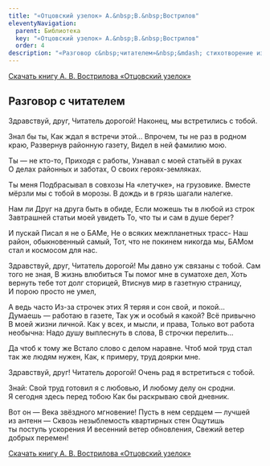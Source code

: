 ```yaml
---
title: "«Отцовский узелок» А.&nbsp;В.&nbsp;Вострилов"
eleventyNavigation:
  parent: Библиотека
  key: "«Отцовский узелок» А.&nbsp;В.&nbsp;Вострилов"
  order: 4
description: "«Разговор с&nbsp;читателем»&nbsp;&mdash; стихотворение из&nbsp;книги А.&nbsp;В.&nbsp;Вострилова «Отцовский узелок»"
---
```


[Скачать книгу А.&nbsp;В.&nbsp;Вострилова «Отцовский узелок»](https://drive.google.com/file/d/1rfmxewNcrG9_URqiyIL1AovZHoOGvcAp/view?usp=sharing)

## Разговор с&nbsp;читателем

Здравствуй, друг,
Читатель дорогой!
Наконец, мы&nbsp;встретились с&nbsp;тобой.

Знал&nbsp;бы ты,
Как ждал я&nbsp;встречи этой&hellip;
Впрочем, ты&nbsp;не&nbsp;раз в&nbsp;родном краю,
Развернув районную газету,
Видел в&nbsp;ней фамилию мою.

Ты&nbsp;&mdash; не&nbsp;<nobr>кто-то</nobr>,
Приходя с&nbsp;работы,
Узнавал с&nbsp;моей статьёй в&nbsp;руках
О&nbsp;делах районных и&nbsp;заботах,
О&nbsp;своих <nobr>героях-земляках</nobr>.

Ты&nbsp;меня
Подбрасывал в&nbsp;совхозы
На&nbsp;&laquo;летучке&raquo;, на&nbsp;грузовике.
Вместе мёрзли мы&nbsp;с&nbsp;тобой в&nbsp;морозы.
В&nbsp;дождь и&nbsp;в&nbsp;грязь шагали налегке.

Нам&nbsp;ли
Друг на&nbsp;друга быть в&nbsp;обиде,
Если можешь ты&nbsp;в&nbsp;любой из&nbsp;строк
Завтрашней статьи моей увидеть
То, что ты&nbsp;и&nbsp;сам в&nbsp;душе берег?

И&nbsp;пускай
Писал я&nbsp;не&nbsp;о&nbsp;БАМе,
Не&nbsp;о&nbsp;всяких межпланетных трасс-
Наш район, обыкновенный самый,
Тот, что не&nbsp;покинем никогда мы,
БАМом стал и&nbsp;космосом для нас.

Здравствуй, друг,
Читатель дорогой!
Мы&nbsp;давно уж&nbsp;связаны с&nbsp;тобой.
Сам того не&nbsp;зная,
В&nbsp;жизнь влюбиться
Ты&nbsp;помог мне в&nbsp;суматохе дел,
Хоть вернуть тебе тот долг сторицей,
Втиснув мир в&nbsp;газетную страницу,
И&nbsp;порою просто не&nbsp;умел,

А&nbsp;ведь часто
<nobr>Из-за</nobr> строчек этих
Я&nbsp;теряя и&nbsp;сон свой, и&nbsp;покой&hellip;
Думаешь&nbsp;&mdash; работаю в&nbsp;газете,
Так уж&nbsp;и&nbsp;особый я&nbsp;какой?
Всё привычно
В&nbsp;моей жизни личной.
Как у&nbsp;всех, и&nbsp;мысли, и&nbsp;права,
Только вот работа необычна:
Надо душу выплеснуть в&nbsp;слова,
В&nbsp;строчки перелить&hellip;

Да&nbsp;чтоб к&nbsp;тому&nbsp;же
Встало слово с&nbsp;делом наравне.
Чтоб мой труд стал так&nbsp;же людям нужен,
Как, к&nbsp;примеру, труд доярки мне.

Здравствуй, друг!
Читатель дорогой!
Очень рад я&nbsp;встретиться с&nbsp;тобой.

Знай:
Свой труд готовил я&nbsp;с&nbsp;любовью,
И&nbsp;любому делу он&nbsp;сродни.
Я&nbsp;сегодня здесь перед тобою
Как&nbsp;бы раскрываю свой дневник.

Вот он&nbsp;&mdash;
Века звёздного мгновение!
Пусть в&nbsp;нем сердцем&nbsp;&mdash; лучшей из&nbsp;антенн &mdash;
Сквозь незыблемость квартирных стен
Ощутишь ты&nbsp;поступь ускорения
И&nbsp;весенний ветер обновления,
Свежий ветер добрых перемен!

[Скачать книгу А.&nbsp;В.&nbsp;Вострилова «Отцовский узелок»](https://drive.google.com/file/d/1rfmxewNcrG9_URqiyIL1AovZHoOGvcAp/view?usp=sharing)
